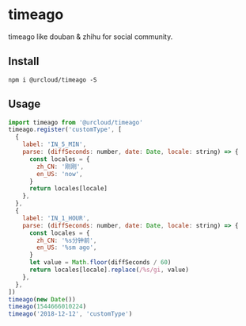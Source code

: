 # timeago

timeago like douban & zhihu for social community.

## Install

`npm i @urcloud/timeago -S`

## Usage

```js
import timeago from '@urcloud/timeago'
timeago.register('customType', [
  {
    label: 'IN_5_MIN',
    parse: (diffSeconds: number, date: Date, locale: string) => {
      const locales = {
        zh_CN: '刚刚',
        en_US: 'now',
      }
      return locales[locale]
    },
  },
  {
    label: 'IN_1_HOUR',
    parse: (diffSeconds: number, date: Date, locale: string) => {
      const locales = {
        zh_CN: '%s分钟前',
        en_US: '%sm ago',
      }
      let value = Math.floor(diffSeconds / 60)
      return locales[locale].replace(/%s/gi, value)
    },
  },
])
timeago(new Date())
timeago(1544666010224)
timeago('2018-12-12', 'customType')
```
